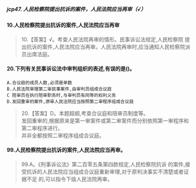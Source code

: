 ##### jcp47. 人民检察院提出抗诉的案件，人民法院应当再审（√）

#### 10.人民检察院提出抗诉的案件,人民法院应当再审
>   10.【答案】√。考查人民法院再审的情形。民事诉讼法规定,人民检察院
    提出抗诉的案件,人民法院应当再审。人民法院再审时,应当通知人民检察院派员出席法庭。


#### 20.下列有关民事诉讼法中审判组织的表述,有误的是()。
    A.合议庭的成员人数,必须是单数
    B.人民法院审理第二审民事案件,由审判员组成合议庭
    C 陪审员在执行陪审职务时,与审判员有同等的权利义务
    D.发回重审的案件,原审人民法院应当按照第二审程序组成合议庭
>   20.【答案】D。本题超纲,考查合议庭和陪审员制度等。    
发回重审的,根据原来是第一审案件或第二审案件而分别依照第一审程序和第二审程序进行。    
并非全都按照二审程序组成合议庭。    

#### 99.人民检察院提出抗诉的案件,人民法院应当再审。
>   99.A。《刑事诉讼法》第二百零五条第四款规定,人民检察院抗诉
    的案件,接受抗诉的人民法院应当组成合议庭重新审理,对于原判决事实不清楚或者证据不足
    的,可以指令下级人民法院再审。











